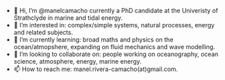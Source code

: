 - 👋 Hi, I’m @manelcamacho currently a PhD candidate at the Univeristy of Strathclyde in marine and tidal energy.
- 👀 I’m interested in: complex/simple systems, natural processes, energy and related subjects.
- 🌱 I’m currently learning: broad maths and physics on the ocean/atmopshere, expanding on fluid mechanics and wave modelling. 
- 💞️ I’m looking to collaborate on: people working on oceanography, ocean science, atmosphere, energy, marine energy.
- 📫 How to reach me: manel.rivera-camacho(at)gmail.com.

<!---
manelcamacho/manelcamacho is a ✨ special ✨ repository because its `README.md` (this file) appears on your GitHub profile.
You can click the Preview link to take a look at your changes.
--->
